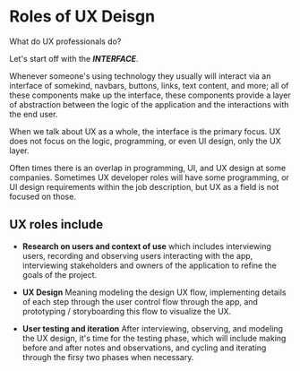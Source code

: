 # Roles of UX Deisgn

What do UX professionals do? 

Let's start off with the ***INTERFACE***.

Whenever someone's using technology they usually will interact via an interface of somekind, navbars, buttons, links, text content, and more; all of these components make up the interface, these components provide a layer of abstraction between the logic of the application and the interactions with the end user.

When we talk about UX as a whole, the interface is the primary focus. UX does not focus on the logic, programming, or even UI design, only the UX layer.

Often times there is an overlap in programming, UI, and UX design at some companies. Sometimes UX developer roles will have some programming, or UI design requirements within the job description, but UX as a field is not focused on those.

##  UX roles include

- **Research on users and context of use** which includes interviewing users, recording and observing users interacting with the app, interviewing stakeholders and owners of the application to refine the goals of the project.

- **UX Design** Meaning modeling the design UX flow, implementing details of each step through the user control flow through the app, and prototyping / storyboarding this flow to visualize the UX.

- **User testing and iteration** After interviewing, observing, and modeling the UX design, it's time for the testing phase, which will include making before and after notes and observations, and cycling and iterating through the firsy two phases when necessary.
